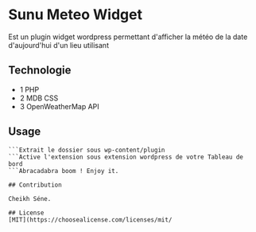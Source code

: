 # Sunu Meteo Widget
Est un plugin widget wordpress permettant d'afficher la météo de la date d'aujourd'hui d'un lieu utilisant 

## Technologie
  * 1 PHP
  * 2 MDB CSS
  * 3 OpenWeatherMap API


## Usage

```Télécharger le dépôt 
```Extrait le dossier sous wp-content/plugin
```Active l'extension sous extension wordpress de votre Tableau de bord
```Abracadabra boom ! Enjoy it.

## Contribution  

Cheikh Séne.

## License
[MIT](https://choosealicense.com/licenses/mit/
